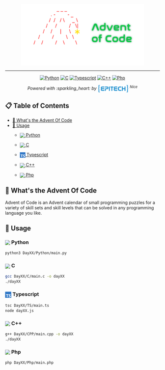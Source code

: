 <p align="center">
  <img src="./resources/adventOfCode.png" width="400" alt="logo"/>
</p>

---

<div align="center">

  <a href="https://www.python.org/">![Python](https://img.shields.io/badge/Python-d?style=for-the-badge&logo=python&logoColor=white&color=d40028)</a>
  <a href="https://fr.wikipedia.org/wiki/C_(langage)">![C](https://img.shields.io/badge/C-00599C?style=for-the-badge&logo=c&logoColor=white&color=036f3e)</a>
  <a href="https://www.typescriptlang.org/">![Typescript](https://img.shields.io/badge/TypeScript-007ACC?style=for-the-badge&logo=typescript&logoColor=white&color=d40028)</a>
  <a href="https://fr.wikipedia.org/wiki/C%2B%2B">![C++]( 	https://img.shields.io/badge/C%2B%2B-00599C?style=for-the-badge&logo=c%2B%2B&logoColor=white&color=036f3e)</a>
  <a href="https://www.php.net">![Php](https://img.shields.io/badge/PHP-007ACC?style=for-the-badge&logo=php&logoColor=white&color=d40028)</a> 

<div>
  <span><i>Powered with :sparkling_heart: by </span>
  <a href="https://www.epitech.eu/"><img style="vertical-align:middle" src="./resources/EPI-LOGO-2023-QUADRI.png" width="20%"></a>
  <sup>Nice</i></sup>
</div>
</div>

## 📋 Table of Contents
* [🎄 What's the Advent Of Code](#about)
* [🚀 Usage](#usage)
    * [<img src="https://s3.dualstack.us-east-2.amazonaws.com/pythondotorg-assets/media/community/logos/python-logo-only.png" width='4%' style="vertical-align:middle"> Python](#about-python)

    * [<img src="https://upload.wikimedia.org/wikipedia/commons/thumb/1/18/C_Programming_Language.svg/800px-C_Programming_Language.svg.png" width='4%' style="vertical-align:middle"> C](#about-c)

    * [<img src="./resources/ts-logo-128.png" width='4%' style="vertical-align:middle"> Typescript](#about-ts)

    * [<img src="https://upload.wikimedia.org/wikipedia/commons/thumb/1/18/ISO_C%2B%2B_Logo.svg/800px-ISO_C%2B%2B_Logo.svg.png" width='4%' style="vertical-align:middle"> C++](#about-cpp)

    * [<img src="https://upload.wikimedia.org/wikipedia/commons/thumb/2/27/PHP-logo.svg/2560px-PHP-logo.svg.png" width='4%' style="vertical-align:middle"> Php](#about-php)

## 🎄 What's the Advent Of Code

Advent of Code is an Advent calendar of small programming puzzles for a variety of skill sets and skill levels that can be solved in any programming language you like.

## 🚀 Usage
### <img src="https://s3.dualstack.us-east-2.amazonaws.com/pythondotorg-assets/media/community/logos/python-logo-only.png" width='4%' style="vertical-align:middle"> <a name="about-python">Python</a>

```bash
python3 DayXX/Python/main.py
```

### <img src="https://upload.wikimedia.org/wikipedia/commons/thumb/1/18/C_Programming_Language.svg/800px-C_Programming_Language.svg.png" width='4%' style="vertical-align:middle"> <a name="about-c">C</a>

```bash
gcc DayXX/C/main.c -o dayXX
./dayXX
```

### <img src="./resources/ts-logo-128.png" width='4%' style="vertical-align:middle"> <a name="about-ts">Typescript</a>

```bash
tsc DayXX/TS/main.ts
node dayXX.js
```

### <img src="https://upload.wikimedia.org/wikipedia/commons/thumb/1/18/ISO_C%2B%2B_Logo.svg/800px-ISO_C%2B%2B_Logo.svg.png" width='4%' style="vertical-align:middle"> <a name="about-cpp">C++</a>

```bash
g++ DayXX/CPP/main.cpp -o dayXX
./dayXX
```
### <img src="https://upload.wikimedia.org/wikipedia/commons/thumb/2/27/PHP-logo.svg/2560px-PHP-logo.svg.png" width='4%' style="vertical-align:middle"> <a name="about-cpp">Php</a>
```bash
php DayXX/Php/main.php
```
